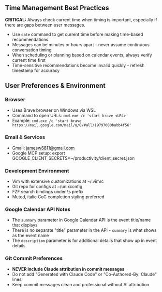 ## Time Management Best Practices

**CRITICAL:** Always check current time when timing is important, especially if there are gaps between user messages.

- Use `date` command to get current time before making time-based recommendations
- Messages can be minutes or hours apart - never assume continuous conversation timing
- When scheduling or planning based on calendar events, always verify current time first
- Time-sensitive recommendations become invalid quickly - refresh timestamp for accuracy

## User Preferences & Environment

### Browser
- Uses Brave browser on Windows via WSL
- Command to open URLs: `cmd.exe /c 'start brave <URL>'`
- Example: `cmd.exe /c 'start brave https://mail.google.com/mail/u/0/#all/19797000babb4f56'`

### Email & Services
- Gmail: jamesw6811@gmail.com
- Google MCP setup: export GOOGLE_CLIENT_SECRETS=~/productivity/client_secret.json

### Development Environment
- Vim with extensive customizations at ~/.vimrc
- Git repo for configs at ~/unixconfig
- FZF search bindings under \s prefix
- Muted, italic CoC completion styling preferred

### Google Calendar API Notes
- The `summary` parameter in Google Calendar API is the event title/name that displays
- There is no separate "title" parameter in the API - `summary` is what shows as the event name
- The `description` parameter is for additional details that show up in event details

### Git Commit Preferences
- **NEVER include Claude attribution in commit messages**
- Do not add "Generated with Claude Code" or "Co-Authored-By: Claude" lines
- Keep commit messages clean and professional without AI attribution
